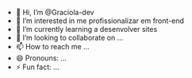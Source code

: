 - 👋 Hi, I’m @Graciola-dev
- 👀 I’m interested in me profissionalizar em front-end
- 🌱 I’m currently learning a desenvolver sites
- 💞️ I’m looking to collaborate on ...
- 📫 How to reach me ...
- 😄 Pronouns: ...
- ⚡ Fun fact: ...

<!---
Graciola-dev/Graciola-dev is a ✨ special ✨ repository because its `README.md` (this file) appears on your GitHub profile.
You can click the Preview link to take a look at your changes.
--->
